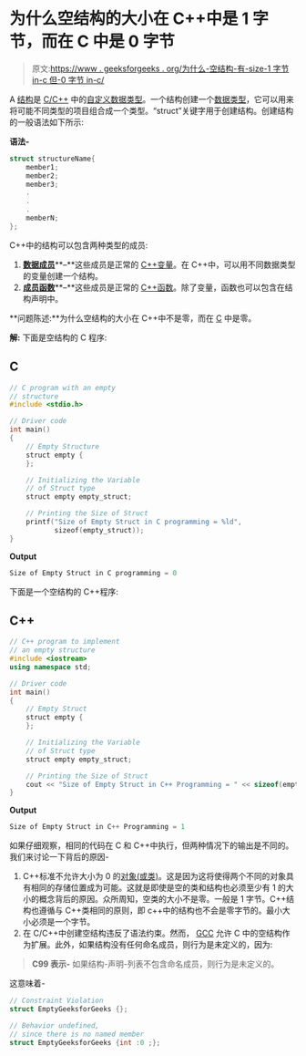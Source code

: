 # 为什么空结构的大小在 C++中是 1 字节，而在 C 中是 0 字节

> 原文:[https://www . geeksforgeeks . org/为什么-空结构-有-size-1 字节 in-c 但-0 字节 in-c/](https://www.geeksforgeeks.org/why-does-empty-structure-has-size-1-byte-in-c-but-0-byte-in-c/)

A [结构](https://www.geeksforgeeks.org/structures-in-cpp/)是 [C/C++](https://www.geeksforgeeks.org/c-plus-plus/) 中的[自定义数据类型](https://www.geeksforgeeks.org/user-defined-data-types-in-c/)。一个结构创建一个[数据类型](https://www.geeksforgeeks.org/c-data-types/)，它可以用来将可能不同类型的项目组合成一个类型。“struct”关键字用于创建结构。创建结构的一般语法如下所示:

**语法-**

```cpp
struct structureName{
    member1;
    member2;
    member3;
    .
    .
    .
    memberN;
};
```

C++中的结构可以包含两种类型的成员:

1.  [**数据成员**](https://www.geeksforgeeks.org/c-classes-and-objects/)**–**这些成员是正常的 [C++变量](https://www.geeksforgeeks.org/variables-in-c/)。在 C++中，可以用不同数据类型的变量创建一个结构。
2.  [**成员函数**](https://www.geeksforgeeks.org/const-member-functions-c/)**–**这些成员是正常的 [C++函数](https://www.geeksforgeeks.org/functions-in-c/)。除了变量，函数也可以包含在结构声明中。

**问题陈述:**为什么空结构的大小在 C++中不是零，而在 [C](https://www.geeksforgeeks.org/c-language-set-1-introduction/) 中是零。

**解:**
下面是空结构的 C 程序:

## C

```cpp
// C program with an empty
// structure
#include <stdio.h>

// Driver code
int main()
{
    // Empty Structure
    struct empty {
    };

    // Initializing the Variable
    // of Struct type
    struct empty empty_struct;

    // Printing the Size of Struct
    printf("Size of Empty Struct in C programming = %ld",
           sizeof(empty_struct));
}
```

**Output**

```cpp
Size of Empty Struct in C programming = 0
```

下面是一个空结构的 C++程序:

## C++

```cpp
// C++ program to implement
// an empty structure
#include <iostream>
using namespace std;

// Driver code
int main()
{
    // Empty Struct
    struct empty {
    };

    // Initializing the Variable
    // of Struct type
    struct empty empty_struct;

    // Printing the Size of Struct
    cout << "Size of Empty Struct in C++ Programming = " << sizeof(empty_struct);
}
```

**Output**

```cpp
Size of Empty Struct in C++ Programming = 1
```

如果仔细观察，相同的代码在 C 和 C++中执行，但两种情况下的输出是不同的。我们来讨论一下背后的原因-

1.  C++标准不允许大小为 0 的[对象(或类)](https://www.geeksforgeeks.org/c-classes-and-objects/)。这是因为这将使得两个不同的对象具有相同的存储位置成为可能。这就是即使是空的类和结构也必须至少有 1 的大小的概念背后的原因。众所周知，空类的大小不是零。一般是 1 字节。C++结构也遵循与 C++类相同的原则，即 c++中的结构也不会是零字节的。最小大小必须是一个字节。
2.  在 C/C++中创建空结构违反了语法约束。然而， [GCC](https://www.geeksforgeeks.org/compile-32-bit-program-64-bit-gcc-c-c/) 允许 C 中的空结构作为扩展。此外，如果结构没有任何命名成员，则行为是未定义的，因为:

> **C99 表示-**
> 如果结构-声明-列表不包含命名成员，则行为是未定义的。

这意味着-

```cpp
// Constraint Violation
struct EmptyGeeksforGeeks {};

// Behavior undefined, 
// since there is no named member
struct EmptyGeeksforGeeks {int :0 ;}; 
```